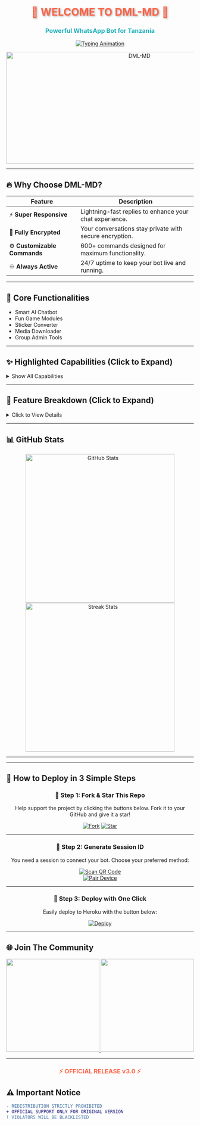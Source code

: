 <h1 align="center" style="color: #FF6347; text-shadow: 2px 2px 4px rgba(0,0,0,0.3); animation: glow 2s infinite alternate;">🌟 WELCOME TO DML-MD 🌟</h1>
<h3 align="center" style="color: #1BAFBA; font-weight: bold;">Powerful WhatsApp Bot for Tanzania</h3>

<p align="center">
  <a href="https://git.io/typing-svg">
    <img src="https://readme-typing-svg.demolab.com?font=Black+Ops+One&size=40&duration=3000&pause=500&color=FF6347&center=true&width=900&height=100&lines=HELLO+WORLD!+👋;MEET+DML-MD+🤖;ADVANCED+WHATSAPP+BOT+EXPERIENCE+⚡;MADE+WITH+PASSION+BY+DML+💻;OFFICIALLY+TANZANIAN+BOT+🎉" alt="Typing Animation" />
  </a>
</p>

<p align="center">
  <img alt="DML-MD" width="700" height="300" src="https://files.catbox.moe/kgd9az.jpg">
</p>

---

## 🔥 **Why Choose DML-MD?**

| Feature | Description |
|---------|-------------|
| ⚡ **Super Responsive** | Lightning-fast replies to enhance your chat experience. |
| 🔐 **Fully Encrypted** | Your conversations stay private with secure encryption. |
| ⚙️ **Customizable Commands** | 600+ commands designed for maximum functionality. |
| ♾️ **Always Active** | 24/7 uptime to keep your bot live and running. |

---

## 🧠 **Core Functionalities**

- Smart AI Chatbot  
- Fun Game Modules  
- Sticker Converter  
- Media Downloader  
- Group Admin Tools

---

## ✨ **Highlighted Capabilities (Click to Expand)**

<details>
  <summary>Show All Capabilities</summary>

  <p align="center">
    <img src="https://img.shields.io/badge/AI_CHATBOT-FF6347?style=for-the-badge&logo=openai&logoColor=white">
    <img src="https://img.shields.io/badge/STICKER_CREATOR-1BAFBA?style=for-the-badge&logo=stickermule&logoColor=white">
    <img src="https://img.shields.io/badge/MEDIA_DOWNLOADER-9400D3?style=for-the-badge&logo=youtube&logoColor=white">
    <img src="https://img.shields.io/badge/GROUP_TOOLS-00FF00?style=for-the-badge&logo=whatsapp&logoColor=white">
    <img src="https://img.shields.io/badge/GAMES-FF0000?style=for-the-badge&logo=steam&logoColor=white">
  </p>

</details>

---

## 🧩 **Feature Breakdown (Click to Expand)**

<details>
  <summary>Click to View Details</summary>

### 🔸 AI Chatbot  
Interact with smart, AI-generated responses—get instant info or just chat like a friend.

### 🔸 Sticker Creator  
Turn images or short clips into fun static and animated WhatsApp stickers.

### 🔸 Media Downloader  
Download videos, audio, and more from YouTube, Facebook, Instagram, and TikTok.

### 🔸 Group Tools  
Auto-welcome, anti-link protection, promote/demote members, and manage chats with ease.

### 🔸 Games  
Play interactive games like quizzes, riddles, trivia, and more—right inside WhatsApp!

</details>

---

## 📊 **GitHub Stats**
<p align="center">
  <a href="https://github.com/MLILA17/DML-MD">
    <img src="https://github-readme-stats.vercel.app/api?username=MLILA17&show_icons=true&theme=radical&include_all_commits=true" alt="GitHub Stats" width="400"/>
    <img src="https://github-readme-streak-stats.herokuapp.com/?user=MLILA17&theme=dark&fire=FF6347&currStreakNum=1BAFBA" alt="Streak Stats" width="400"/>
  </a>
</p>

---
---

## 🚀 **How to Deploy in 3 Simple Steps**

<div align="center">

### 🔹 Step 1: Fork & Star This Repo
Help support the project by clicking the buttons below. Fork it to your GitHub and give it a star!

[![Fork](https://img.shields.io/github/forks/MLILA17/DML-MD?label=Fork&style=for-the-badge&logo=git)](https://github.com/MLILA17/DML-MD/fork)
[![Star](https://img.shields.io/github/stars/MLILA17/DML-MD?label=Star&style=for-the-badge&logo=github)](https://github.com/MLILA17/DML-MD)

---

### 🔹 Step 2: Generate Session ID
You need a session to connect your bot. Choose your preferred method:

[![Scan QR Code](https://img.shields.io/badge/SCAN_QR-FF6347?style=for-the-badge&logo=qr-code&logoColor=white)](https://dml-md-sessions.onrender.com/wasiqr)  
[![Pair Device](https://img.shields.io/badge/GET_PAIR_CODE-1BAFBA?style=for-the-badge&logo=connectdevelop&logoColor=white)](https://dml-md-sessions.onrender.com/pair)

---

### 🔹 Step 3: Deploy with One Click
Easily deploy to Heroku with the button below:

[![Deploy](https://img.shields.io/badge/DEPLOY_TO_HEROKU-430098?style=for-the-badge&logo=heroku&logoColor=white)](https://heroku.com/deploy?template=https://github.com/MLILA17/DML-MD)

</div>

---

## 🌐 **Join The Community**

<p align="center">
  <a href="https://chat.whatsapp.com/FunyTxSwaKI7E5Q4z8YGbS">
    <img src="https://img.shields.io/badge/JOIN_WHATSAPP_GROUP-25D366?style=for-the-badge&logo=whatsapp&logoColor=white" width="250">
  </a>
  <a href="https://whatsapp.com/channel/0029Vb2hoPpDZ4Lb3mSkVI3C">
    <img src="https://img.shields.io/badge/WHATSAPP_CHANNEL-075E54?style=for-the-badge&logo=whatsapp&logoColor=white" width="250">
  </a>
</p>

---

<h3 align="center" style="color: #FF6347; animation: pulse 1.5s infinite;">⚡ OFFICIAL RELEASE v3.0 ⚡</h3>

## ⚠️ **Important Notice**
```diff
- REDISTRIBUTION STRICTLY PROHIBITED 
+ OFFICIAL SUPPORT ONLY FOR ORIGINAL VERSION
! VIOLATORS WILL BE BLACKLISTED
